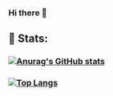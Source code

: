 ### Hi there 👋

<!--
**OliverAppDev/OliverAppDev** is a ✨ _special_ ✨ repository because its `README.md` (this file) appears on your GitHub profile.

Here are some ideas to get you started:

- 🔭 I’m currently working on ...
- 🌱 I’m currently learning ...
- 👯 I’m looking to collaborate on ...
- 🤔 I’m looking for help with ...
- 💬 Ask me about ...
- 📫 How to reach me: ...
- 😄 Pronouns: ...
- ⚡ Fun fact: ...
-->


## 🚀 Stats: 
### <a href="https://github.com/gma1k" target="_blank"><img src="https://github-readme-stats-github-readme-stats-team.vercel.app/api?username=gma1k&theme=holi" alt="Anurag's GitHub stats"></a>
### <a href="https://github.com/gma1k" target="_blank"><img src="https://github-readme-stats.vercel.app/api/top-langs/?username=gma1k&layout=compact&theme=holi" alt="Top Langs"></a>
